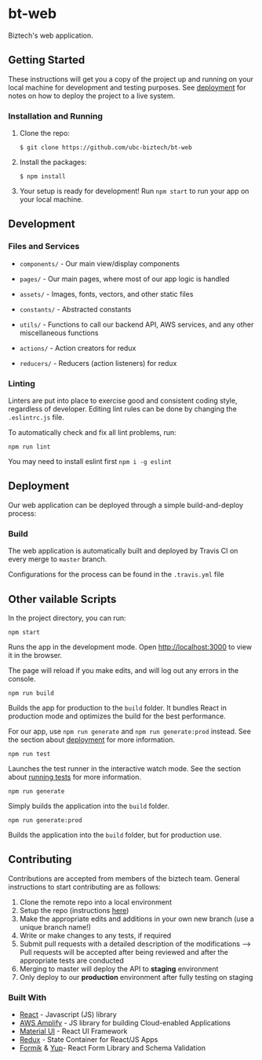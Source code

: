 # bt-web
Biztech's web application.

## Getting Started

These instructions will get you a copy of the project up and running on your local machine for development and testing purposes. See [deployment](#deployment) for notes on how to deploy the project to a live system.

### Installation and Running

1. Clone the repo:

    ```
    $ git clone https://github.com/ubc-biztech/bt-web
    ```

2. Install the packages:

    ```
    $ npm install
    ```

3. Your setup is ready for development! Run `npm start` to run your app on your local machine.


## Development

### Files and Services

* `components/` - Our main view/display components
* `pages/` - Our main pages, where most of our app logic is handled

* `assets/` - Images, fonts, vectors, and other static files
* `constants/` - Abstracted constants
* `utils/` - Functions to call our backend API, AWS services, and any other miscellaneous functions

* `actions/` - Action creators for redux
* `reducers/` - Reducers (action listeners) for redux

### Linting

Linters are put into place to exercise good and consistent coding style, regardless of developer. Editing lint rules can be done by changing the `.eslintrc.js` file.

To automatically check and fix all lint problems, run:
```
npm run lint
```
You may need to install eslint first `npm i -g eslint`

## Deployment

Our web application can be deployed through a simple build-and-deploy process:

### Build
The web application is automatically built and deployed by Travis CI on every merge to `master` branch.

Configurations for the process can be found in the `.travis.yml` file


## Other vailable Scripts

In the project directory, you can run:

```
npm start
```
Runs the app in the development mode. Open [http://localhost:3000](http://localhost:3000) to view it in the browser.

The page will reload if you make edits, and will log out any errors in the console.

```
npm run build
```
Builds the app for production to the `build` folder.
It bundles React in production mode and optimizes the build for the best performance.

For our app, use `npm run generate` and `npm run generate:prod` instead. See the section about [deployment](https://facebook.github.io/create-react-app/docs/deployment) for more information.

```
npm run test
```
Launches the test runner in the interactive watch mode.
See the section about [running tests](https://facebook.github.io/create-react-app/docs/running-tests) for more information.

```
npm run generate
```
Simply builds the application into the `build` folder.

```
npm run generate:prod
```
Builds the application into the `build` folder, but for production use.


## Contributing
Contributions are accepted from members of the biztech team. General instructions to start contributing are as follows:

1. Clone the remote repo into a local environment
2. Setup the repo (instructions [here](#getting-started))
3. Make the appropriate edits and additions in your own new branch (use a unique branch name!)
4. Write or make changes to any tests, if required
5. Submit pull requests with a detailed description of the modifications
--> Pull requests will be accepted after being reviewed and after the appropriate tests are conducted
6. Merging to master will deploy the API to **staging** environment
7. Only deploy to our **production** environment after fully testing on staging

### Built With

* [React](https://reactjs.org/) - Javascript (JS) library
* [AWS Amplify](https://aws-amplify.github.io/amplify-js/api/) - JS library for building Cloud-enabled Applications
* [Material UI](https://material-ui.com/) - React UI Framework
* [Redux](https://redux.js.org/) - State Container for React/JS Apps
* [Formik](https://formik.org/) & [Yup](https://github.com/jquense/yup)- React Form Library and Schema Validation
